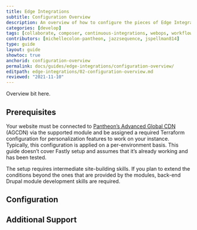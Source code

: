 ```yaml
---
title: Edge Integrations
subtitle: Configuration Overview
description: An overview of how to configure the pieces of Edge Integrations.
categories: [develop]
tags: [collaborate, composer, continuous-integrations, webops, workflow]
contributors: [michellecolon-pantheon, jazzsequence, jspellman814]
type: guide
layout: guide
showtoc: true
anchorid: configuration-overview
permalink: docs/guides/edge-integrations/configuration-overview/
editpath: edge-integrations/02-configuration-overview.md
reviewed: "2021-11-10"
---
```


Overview bit here.

## Prerequisites

Your website must be connected to [Pantheon’s Advanced Global CDN](/guides/professional-services/advanced-global-cdn) (AGCDN) via the supported module and be assigned a required Terraform configuration for personalization features to work on your instance. Typically, this configuration is applied on a per-environment basis. This guide doesn’t cover Fastly setup and assumes that it’s already working and has been tested.

The setup requires intermediate site-building skills. If you plan to extend the conditions beyond the ones that are provided by the modules, back-end Drupal module development skills are required.


## Configuration



## Additional Support

